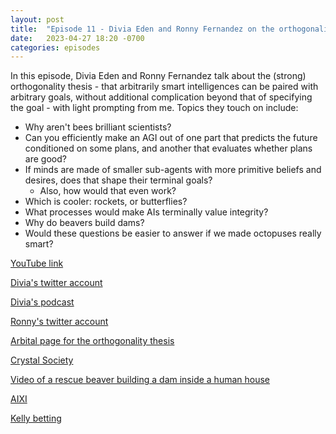 ```yaml
---
layout: post
title:  "Episode 11 - Divia Eden and Ronny Fernandez on the orthogonality thesis"
date:   2023-04-27 18:20 -0700
categories: episodes
---
```


In this episode, Divia Eden and Ronny Fernandez talk about the (strong) orthogonality thesis - that arbitrarily smart intelligences can be paired with arbitrary goals, without additional complication beyond that of specifying the goal - with light prompting from me. Topics they touch on include:
 - Why aren't bees brilliant scientists?
 - Can you efficiently make an AGI out of one part that predicts the future conditioned on some plans, and another that evaluates whether plans are good?
 - If minds are made of smaller sub-agents with more primitive beliefs and desires, does that shape their terminal goals?
     - Also, how would that even work?
 - Which is cooler: rockets, or butterflies?
 - What processes would make AIs terminally value integrity?
 - Why do beavers build dams?
 - Would these questions be easier to answer if we made octopuses really smart?

[YouTube link](https://youtu.be/D5rEMNyfIWw)

[Divia's twitter account](https://twitter.com/diviacaroline)

[Divia's podcast](https://mutualunderstanding.substack.com/)

[Ronny's twitter account](https://twitter.com/RatOrthodox)

[Arbital page for the orthogonality thesis](https://arbital.com/p/orthogonality/)

[Crystal Society](http://crystal.raelifin.com/)

[Video of a rescue beaver building a dam inside a human house](https://www.youtube.com/watch?v=-ImdlZtOU80)

[AIXI](https://en.wikipedia.org/wiki/AIXI)

[Kelly betting](https://en.wikipedia.org/wiki/Kelly_criterion)
